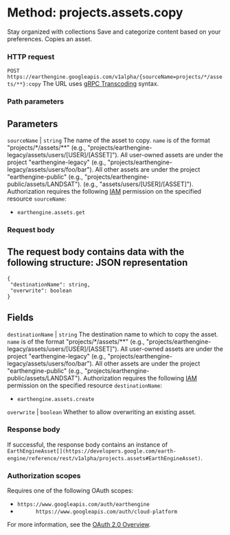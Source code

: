  
#  Method: projects.assets.copy 
Stay organized with collections  Save and categorize content based on your preferences. 
Copies an asset.
### HTTP request
`POST https://earthengine.googleapis.com/v1alpha/{sourceName=projects/*/assets/**}:copy`
The URL uses [gRPC Transcoding](https://google.aip.dev/127) syntax.
### Path parameters
Parameters  
---  
`sourceName` |  `string` The name of the asset to copy. `name` is of the format "projects/*/assets/**" (e.g., "projects/earthengine-legacy/assets/users/[USER]/[ASSET]"). All user-owned assets are under the project "earthengine-legacy" (e.g., "projects/earthengine-legacy/assets/users/foo/bar"). All other assets are under the project "earthengine-public" (e.g., "projects/earthengine-public/assets/LANDSAT"). (e.g., "assets/users/[USER]/[ASSET]"). Authorization requires the following [IAM](https://cloud.google.com/iam/docs/) permission on the specified resource `sourceName`:
  * `earthengine.assets.get`

  
### Request body
The request body contains data with the following structure:
JSON representation  
---  
```
{
 "destinationName": string,
 "overwrite": boolean
}
```
  
Fields  
---  
`destinationName` |  `string` The destination name to which to copy the asset. `name` is of the format "projects/*/assets/**" (e.g., "projects/earthengine-legacy/assets/users/[USER]/[ASSET]"). All user-owned assets are under the project "earthengine-legacy" (e.g., "projects/earthengine-legacy/assets/users/foo/bar"). All other assets are under the project "earthengine-public" (e.g., "projects/earthengine-public/assets/LANDSAT"). Authorization requires the following [IAM](https://cloud.google.com/iam/docs/) permission on the specified resource `destinationName`:
  * `earthengine.assets.create`

  
`overwrite` |  `boolean` Whether to allow overwriting an existing asset.  
### Response body
If successful, the response body contains an instance of `EarthEngineAsset[](https://developers.google.com/earth-engine/reference/rest/v1alpha/projects.assets#EarthEngineAsset)`.
### Authorization scopes
Requires one of the following OAuth scopes:
  * `https://www.googleapis.com/auth/earthengine`
  * `      https://www.googleapis.com/auth/cloud-platform`


For more information, see the [OAuth 2.0 Overview](https://developers.google.com/identity/protocols/OAuth2).
